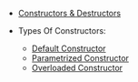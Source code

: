- [Constructors & Destructors](Constructor_Destructor.md)

- Types Of Constructors:
    - [Default Constructor](default-constructor.md)
    - [Parametrized Constructor](parametrized-constructor.md)
    - [Overloaded Constructor](overloaded-constructor.md)
